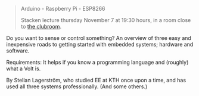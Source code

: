 <!-- 
.. title: Embedded Deathmatch
.. slug: embedded
.. date: 2019-10-24 22:57:00 CEST
.. description:
.. category: 2019
-->

> Arduino - Raspberry Pi - ESP8266
>
> Stacken lecture thursday November 7 at 19:30 hours, in a room close
> to [the clubroom].

Do you want to sense or control something? An overview of three easy
and inexpensive roads to getting started with embedded systems;
hardware and software.

<!-- TEASER_END -->

Requirements: It helps if you know a programming language and
(roughly) what a Volt is.

By Stellan Lagerström, who studied EE at KTH once upon a time, and has
used all three systems professionally. (And some others.)

[the clubroom]: https://www.kth.se/places/room/id/dff6aecb-9ad4-43dd-9682-0b0cd3bac131
